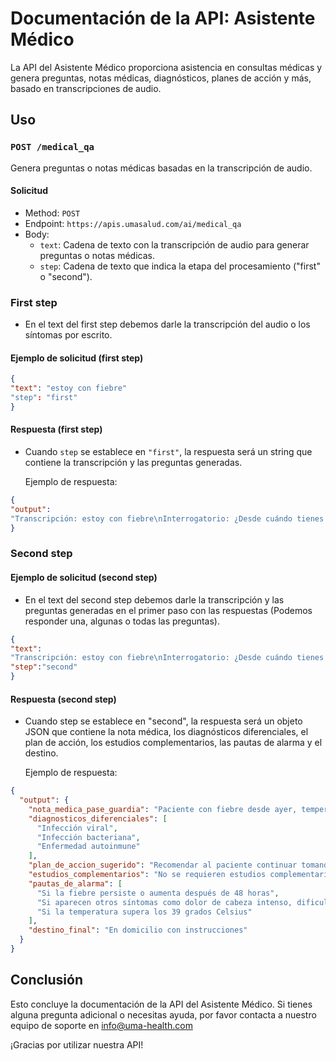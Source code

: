 # Documentación de la API: Asistente Médico

La API del Asistente Médico proporciona asistencia en consultas médicas y genera preguntas, notas médicas, diagnósticos, planes de acción y más, basado en transcripciones de audio.

## Uso

### `POST /medical_qa`

Genera preguntas o notas médicas basadas en la transcripción de audio.

#### Solicitud

- Method: `POST`
- Endpoint: `https://apis.umasalud.com/ai/medical_qa`
- Body:
  - `text`: Cadena de texto con la transcripción de audio para generar preguntas o notas médicas.
  - `step`: Cadena de texto que indica la etapa del procesamiento ("first" o "second").

### First step

- En el text del first step debemos darle la transcripción del audio o los síntomas por escrito.

#### Ejemplo de solicitud (first step)

```json
{
"text": "estoy con fiebre"
"step": "first"
}
```

#### Respuesta (first step)

- Cuando `step` se establece en `"first"`, la respuesta será un string que contiene la transcripción y las preguntas generadas.

  Ejemplo de respuesta:
  
```json
{
"output": 
"Transcripción: estoy con fiebre\nInterrogatorio: ¿Desde cuándo tienes fiebre?\n¿Cuál es la temperatura de tu fiebre?\n¿Has tenido otros síntomas además de la fiebre?\n¿Has tomado algún medicamento para la fiebre?\n¿Has tenido contacto con alguien que esté enfermo?\n¿Has viajado recientemente?\n¿Has notado algún cambio en tu apetito o en tu peso?\n¿Has tenido alguna enfermedad reciente?"
}
```
### Second step

#### Ejemplo de solicitud (second step)

- En el text del second step debemos darle la transcripción y las preguntas generadas en el primer paso con las respuestas (Podemos responder una, algunas o todas las preguntas).

```json
{
"text": 
"Transcripción: estoy con fiebre\nInterrogatorio: ¿Desde cuándo tienes fiebre? Desde ayer\n¿Cuál es la temperatura de tu fiebre? 29\n¿Has tenido otros síntomas además de la fiebre? No\n¿Has tomado algún medicamento para la fiebre? Paracetamol\n¿Has tenido contacto con alguien que esté enfermo? No\n¿Has viajado recientemente? No\n¿Has notado algún cambio en tu apetito o en tu peso? No\n¿Has tenido alguna enfermedad reciente? No",
"step":"second"
}
```

#### Respuesta (second step)

- Cuando step se establece en "second", la respuesta será un objeto JSON que contiene la nota médica, los diagnósticos diferenciales, el plan de acción, los estudios complementarios, las pautas de alarma y el destino.

  Ejemplo de respuesta:
  
```json
{
  "output": {
    "nota_medica_pase_guardia": "Paciente con fiebre desde ayer, temperatura de 29. No presenta otros síntomas. Ha tomado paracetamol. No ha tenido contacto con personas enfermas ni ha viajado recientemente. No ha notado cambios en su apetito o peso. No ha tenido enfermedades recientes.",
    "diagnosticos_diferenciales": [
      "Infección viral",
      "Infección bacteriana",
      "Enfermedad autoinmune"
    ],
    "plan_de_accion_sugerido": "Recomendar al paciente continuar tomando paracetamol para controlar la fiebre. Monitorear la temperatura y si persiste o empeora, buscar atención médica presencial. Mantenerse hidratado y descansar adecuadamente.",
    "estudios_complementarios": "No se requieren estudios complementarios en este momento.",
    "pautas_de_alarma": [
      "Si la fiebre persiste o aumenta después de 48 horas",
      "Si aparecen otros síntomas como dolor de cabeza intenso, dificultad para respirar o dolor abdominal",
      "Si la temperatura supera los 39 grados Celsius"
    ],
    "destino_final": "En domicilio con instrucciones"
  }
}
```

## Conclusión

Esto concluye la documentación de la API del Asistente Médico. Si tienes alguna pregunta adicional o necesitas ayuda, por favor contacta a nuestro equipo de soporte en info@uma-health.com

¡Gracias por utilizar nuestra API!

